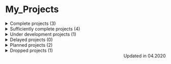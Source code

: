 # My_Projects

<details>
    <summary>Complete projects (3)</summary>

* [angular-tour-of-heroes](https://github.com/EskalonaD/angular-tour-of-heroes);
  * Year: 2019;
  * Technologies: Angular2;
  * Ovewrview: tutorial app from [angular.io](https://angular.io);

* [RandomQuoteMachine](https://github.com/EskalonaD/RandomQuoteMachine);
    * Year: 2019;
    * Technologies: Javascript, HTML;
    * Overview:

* [Tribute-Page](https://github.com/EskalonaD/Tribute-Page);
  * Year: 2019;
  * Technologies: Fluid Layout, HTML, CSS;
  * Overview: simple markup test from [freecodecamp](https://freecodecamp.org);


</details>

<details>
    <summary>Sufficiently complete projects (4)</summary>

* [ticket-sales-company website](https://github.com/EskalonaD/ticket-sales-company-website);
    * Year: 2019;
    * Technologies: Work in group (4 people), Angular2, Typescript, HTML, CSS;
    * Overview: ;
    * Reason: ;

* [Knowledge Assessment System](https://github.com/EskalonaD/knowledge-assessment-system);
    * Year: 2019;
    * Technologies: ReactJS, Redux, Reselect, Webpack, SCSS, HTML;
    * Overview: ;
    * Reason: ;

* [Adaptive Markup](https://github.com/EskalonaD/homework-markup);
    * Year: 2019;
    * Technologies: ;
    * Overview: ;
    * Reason: ;

* [Landing Markup](https://github.com/EskalonaD/first-psd-into-html-file);
  * Year: 2019;
  * Technologies: HTML, CSS;
  * Overview: first github projects. I completed 320px view, but because of wrong decisions while thinking
  of architecture and use float markup at the start it would cost me maybe more time to complete it than
  make it from the scratch. I learn a lot from this project.
  * Reason
</details>

<details>
    <summary>Under development projects (1)</summary>

* [Guessing-game-for-mentoring](https://github.com/EskalonaD/Guessing-game-for-mentoring);
  * Technologies: ;
  * Overview: ;
</details>

<details>
  <summary>Delayed projects (0)</summary>

</details>

<details>
  <summary>Planned projects (2)</summary>

* [Angular training playground](https://github.com/EskalonaD/Angular_training_playground);
  * Overview: ;

* [WhatToDo](https://github.com/EskalonaD/WhatToDo);
  * Overview: ;
</details>

<details>
  <summary>Dropped projects (1)</summary>

* [SurveyForm](https://github.com/EskalonaD/SurveyForm);
  * Year: 2019;
  * Overview: ;
  * Reason: ;
</details>

<div align="right">Updated in 04.2020</div>

